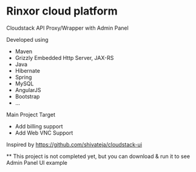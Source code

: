 Rinxor cloud platform
=====================

Cloudstack API Proxy/Wrapper with Admin Panel

Developed using

- Maven
- Grizzly Embedded Http Server, JAX-RS
- Java
- Hibernate
- Spring
- MySQL
- AngularJS
- Bootstrap
- ...

Main Project Target
- Add billing support
- Add Web VNC Support

Inspired by https://github.com/shivateja/cloudstack-ui

** This project is not completed yet, but you can download & run it to see Admin Panel UI example